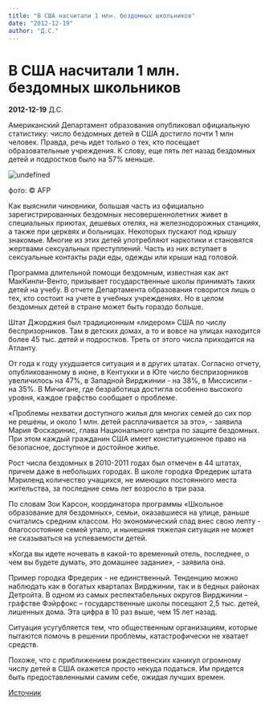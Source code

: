 ```yaml
---
title: "В США насчитали 1 млн. бездомных школьников"
date: "2012-12-19"
author: "Д.С."
---
```


# В США насчитали 1 млн. бездомных школьников

**2012-12-19** Д.С.

Американский Департамент образования опубликовал официальную статистику: число бездомных детей в США достигло почти 1 млн человек. Правда, речь идет только о тех, кто посещает образовательные учреждения. К слову, еще пять лет назад бездомных детей и подростков было на 57% меньше.

![undefined](http://img-fotki.yandex.ru/get/4135/31331603.12c/0_7fdce_fe64deaf_XL)

фото: © AFP

Как выяснили чиновники, большая часть из официально зарегистрированных бездомных несовершеннолетних живет в специальных приютах, дешевых отелях, на железнодорожных станциях, а также при церквях и больницах. Некоторых пускают под крышу знакомые. Многие из этих детей употребляют наркотики и становятся жертвами сексуальных преступлений. Часть из них вступает в сексуальные контакты ради еды, одежды или крыши над головой.

Программа длительной помощи бездомным, известная как акт МакКинли-Венто, призывает государственные школы принимать таких детей на учебу. В отчете Департамента образования говорится лишь о тех, кто состоит на учете в учебных учреждениях. Но в целом бездомных детей в стране может быть гораздо больше.

Штат Джорджия был традиционным «лидером» США по числу беспризорников. Там в детских домах, а то и вовсе на улицах находится более 45 тыс. детей и подростков. Треть от этого числа приходится на Атланту.

От года к году ухудшается ситуация и в других штатах. Согласно отчету, опубликованному в июне, в Кентукки и в Юте число беспризорников увеличилось на 47%, в Западной Вирджинии - на 38%, в Миссисипи - на 35%. В Мичигане, где безработица достигла особенно высокого уровня, каждое графство сообщает о проблеме.

«Проблемы нехватки доступного жилья для многих семей до сих пор не решены, и около 1 млн. детей расплачивается за это», - заявила Мария Фоскаринис, глава Национального центра по защите бездомных. При этом каждый гражданин США имеет конституционное право на безопасное, доступное и достойное жилье.

Рост числа бездомных в 2010-2011 годах был отмечен в 44 штатах, причем даже в небольших городах. В школе городка Фредерик штата Мэриленд количество учащихся, не имеющих постоянного места жительства, за последние семь лет возросло в три раза.

По словам Зои Карсон, координатора программы «Школьное образование для бездомных», семьи, оказавшиеся на улице, раньше считались средним классом. Но экономический спад внес свою лепту - благосостояние семей упало, и нынешняя тяжелая ситуация не может не сказываться на успеваемости детей.

«Когда вы идете ночевать в какой-то временный отель, последнее, о чем вы будете думать, это домашнее задание», - заявила она.

Пример городка Фредерик - не единственный. Тенденцию можно наблюдать как в богатых кварталах Вирджинии, так и в бедных районах Детройта. В одном из самых респектабельных округов Вирджинии – графстве Фэйрфокс – государственные школы посещают 2,5 тыс. детей, лишенных дома. Эта цифра в 10 раз выше, чем 15 лет назад.

Ситуация усугубляется тем, что общественным организациям, которые пытаются помочь в решении проблемы, катастрофически не хватает средств.

Похоже, что с приближением рождественских каникул огромному числу детей в США окажется просто некуда податься. Им придется быть предоставленными самим себе, ожидая лучших времен.

[Источник](http://russian.rt.com/Society/2179)